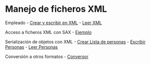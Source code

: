 # Manejo de ficheros XML

Empleado
	- [Crear y escribir en XML](https://github.com/franlu/DAM-AD/blob/master/src/ficheros/xml/CrearEmpleadoXml.java)
	- [Leer XML](https://github.com/franlu/DAM-AD/blob/master/src/ficheros/xml/LecturaEmpleadoXml.java)
	
Acceso a ficheros XML con SAX
	- [Ejemplo](https://github.com/franlu/DAM-AD/blob/master/src/ficheros/xml/PruebaSax1.java)

Serialización de objetos con XML
	- [Crear Lista de personas](https://github.com/franlu/DAM-AD/blob/master/src/ficheros/xml/ListaPersonas.java)
	- [Escribir Personas](https://github.com/franlu/DAM-AD/blob/master/src/ficheros/xml/EscribirPersonas.java)
	- [Leer Personas](https://github.com/franlu/DAM-AD/blob/master/src/ficheros/xml/LeerPersonas.java)
	
Conversión a otros formatos
	- [Conversor](https://github.com/franlu/DAM-AD/blob/master/src/ficheros/xml/convertidor.java)